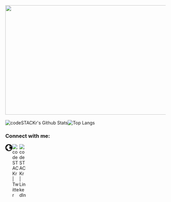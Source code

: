 

<img src="https://media3.giphy.com/media/jPMYzDWEP4CbswyPUe/giphy.gif" height="345" width="800">


<img align="left" alt="codeSTACKr's Github Stats" src="https://github-readme-stats.codestackr.vercel.app/api?username=IvanHornung&show_icons=true&hide_border=true&hide=prs,issues,contribs&count_private=true&theme=tokyonight" /> ![Top Langs](https://github-readme-stats.vercel.app/api/top-langs/?username=IvanHornung&layout=compact&theme=tokyonight&hide_border=true)



### Connect with me:

[<img align="left" alt="codeSTACKr.com" width="22px" src="https://raw.githubusercontent.com/iconic/open-iconic/master/svg/globe.svg" />][website]
[<img align="left" alt="codeSTACKr | Twitter" width="22px" src="https://cdn.jsdelivr.net/npm/simple-icons@v3/icons/twitter.svg" />][twitter]
[<img align="left" alt="codeSTACKr | LinkedIn" width="22px" src="https://cdn.jsdelivr.net/npm/simple-icons@v3/icons/linkedin.svg" />][linkedin]
<br />

[website]: https://www.sizaha.com/
[twitter]: https://twitter.com/ivan_hornung
[linkedin]: https://www.linkedin.com/in/ivanhornung/